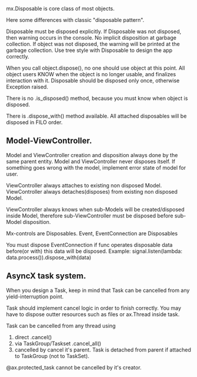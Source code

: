 mx.Disposable is core class of most objects.

Here some differences with classic "disposable pattern".

Disposable must be disposed explicitly.
If Disposable was not disposed, then warning occurs in the console.
No implicit disposition at garbage collection.
If object was not disposed, the warning will be printed at the garbage collection.
Use tree style with Disposable to design the app correctly.

When you call object.dispose(), no one should use object at this point.
All object users KNOW when the object is no longer usable,
and finalizes interaction with it.
Disposable should be disposed only once, otherwise Exception raised.

There is no .is_disposed() method, because you must know when object is disposed.

There is .dispose_with() method available.
All attached disposables will be disposed in FILO order.


## Model-ViewController.

Model and ViewController creation and disposition always done by the same parent entity.
Model and ViewController never disposes itself.
If something goes wrong with the model, implement error state of model for user.

ViewController always attaches to existing non disposed Model.
ViewController always detaches(disposes) from existing non disposed Model.

ViewController always knows when sub-Models will be created/disposed inside Model,
therefore sub-ViewController must be disposed before sub-Model disposition.

Mx-controls are Disposables. 
Event, EventConnection are Disposables

You must dispose EventConnection if func operates disposable data before(or with) this data will be disposed.
Example:    signal.listen(lambda: data.process()).dispose_with(data)


## AsyncX task system.

When you design a Task, keep in mind that Task can be cancelled from any yield-interruption point.

Task should implement cancel logic in order to finish correctly.
You may have to dispose outter resources such as files or ax.Thread inside task.

Task can be cancelled from any thread using 
1) direct .cancel()
2) via TaskGroup/Taskset .cancel_all()
3) cancelled by cancel it's parent. Task is detached from parent if attached to TaskGroup (not to TaskSet).


@ax.protected_task cannot be cancelled by it's creator.
